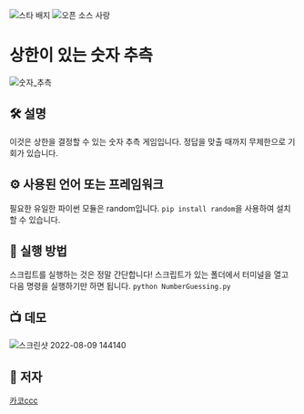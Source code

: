 <!--이 부분을 삭제하지 마십시오-->
![스타 배지](https://img.shields.io/static/v1?label=%F0%9F%8C%9F&message=If%20Useful&style=style=flat&color=BC4E99)
![오픈 소스 사랑](https://badges.frapsoft.com/os/v1/open-source.svg?v=103)

# 상한이 있는 숫자 추측
<!--이미지는 프로젝트의 삽화이며, 여기서 팁은 유머 감각을 최대한 활용하는 것입니다 :D

다음과 같이 마크다운 사진 삽입을 복사하여 붙여넣을 수 있습니다.
<p align="center">
<img src="your-source-is-here" width=40% height=40%>
-->
![숫자_추측](https://user-images.githubusercontent.com/65219841/183583208-d9ebbbc9-0319-44bf-a889-8f6f10df55bb.png)


## 🛠️ 설명
<!--아래 줄을 삭제하고 원하는 내용을 추가하십시오-->
이것은 상한을 결정할 수 있는 숫자 추측 게임입니다. 정답을 맞출 때까지 무제한으로 기회가 있습니다.

## ⚙️ 사용된 언어 또는 프레임워크
<!--아래 줄을 삭제하고 원하는 내용을 추가하십시오-->
필요한 유일한 파이썬 모듈은 random입니다.
```pip install random```을 사용하여 설치할 수 있습니다.

## 🌟 실행 방법
<!--아래 줄을 삭제하고 원하는 내용을 추가하십시오-->
스크립트를 실행하는 것은 정말 간단합니다! 스크립트가 있는 폴더에서 터미널을 열고 다음 명령을 실행하기만 하면 됩니다.
```python NumberGuessing.py```

## 📺 데모
![스크린샷 2022-08-09 144140](https://user-images.githubusercontent.com/65219841/183583519-f33a63a8-1789-4bbc-9153-08220da47d00.jpg)


## 🤖 저자
<!--아래 줄을 삭제하고 원하는 내용을 추가하십시오-->
<a href= "https://github.com/kacoccc">카코ccc
